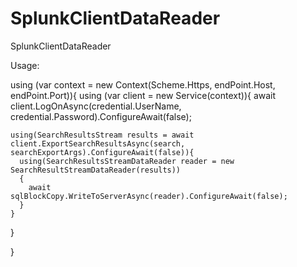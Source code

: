 # SplunkClientDataReader
SplunkClientDataReader

Usage:

using (var context = new Context(Scheme.Https, endPoint.Host, endPoint.Port)){
  using (var client = new Service(context)){
    await client.LogOnAsync(credential.UserName, credential.Password).ConfigureAwait(false);
    
    using(SearchResultsStream results = await client.ExportSearchResultsAsync(search, searchExportArgs).ConfigureAwait(false)){
      using(SearchResultsStreamDataReader reader = new SearchResultStreamDataReader(results))
      {
        await sqlBlockCopy.WriteToServerAsync(reader).ConfigureAwait(false);
      }
    }
  }

}
